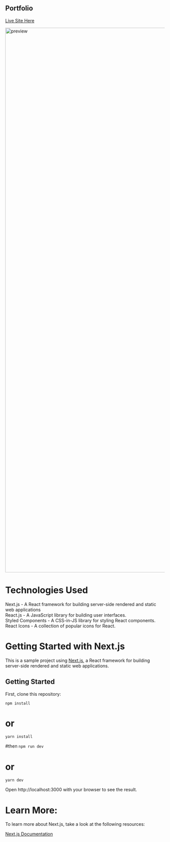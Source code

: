 ## Portfolio
[Live Site Here](nicktill.github.io)

<img width="1717" alt="preview" src="https://user-images.githubusercontent.com/57879193/220522765-26e96caa-28d9-49cf-8665-5fb271c06610.png">

# Technologies Used
Next.js - A React framework for building server-side rendered and static web applications<br/>
React.js - A JavaScript library for building user interfaces.<br/>
Styled Components - A CSS-in-JS library for styling React components.<br/>
React Icons - A collection of popular icons for React.<br/>

# Getting Started with Next.js

This is a sample project using [Next.js](https://nextjs.org/), a React framework for building server-side rendered and static web applications.

## Getting Started

First, clone this repository:


```npm install```
# or
```yarn install```

#then
```npm run dev```
# or
```yarn dev```

Open http://localhost:3000 with your browser to see the result.

# Learn More:
To learn more about Next.js, take a look at the following resources:

[Next.js Documentation](https://nextjs.org/docs/getting-started)
